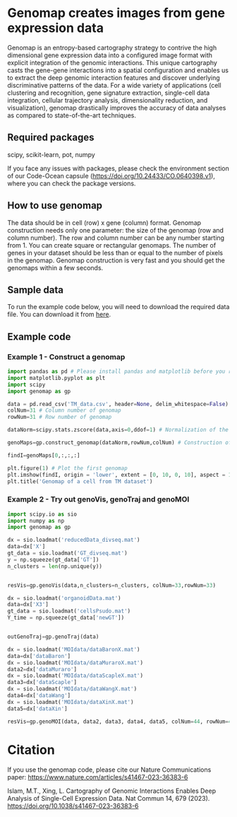# Genomap creates images from gene expression data

Genomap is an entropy-based cartography strategy to contrive the high dimensional gene expression data into a configured image format with explicit integration of the genomic interactions. This unique cartography casts the gene-gene interactions into a spatial configuration and enables us to extract the deep genomic interaction features and discover underlying discriminative patterns of the data. For a wide variety of applications (cell clustering and recognition, gene signature extraction, single-cell data integration, cellular trajectory analysis, dimensionality reduction, and visualization), genomap drastically improves the accuracy of data analyses as compared to state-of-the-art techniques.

## Required packages

scipy, scikit-learn, pot, numpy

If you face any issues with packages, please check the environment section of our Code-Ocean capsule (https://doi.org/10.24433/CO.0640398.v1), where you can check the package versions.

## How to use genomap

The data should be in cell (row) x gene (column) format. Genomap construction needs only one parameter: the size of the genomap (row and column number). The row and column number can be any number starting from 1. You can create square or rectangular genomaps. The number of genes in your dataset should be less than or equal to the number of pixels in the genomap. Genomap construction is very fast and you should get the genomaps within a few seconds.

## Sample data

To run the example code below, you will need to download the required data file. You can download it from [here](https://drive.google.com/file/d/1kkbI9_6zD80Jr5OhMkGlcdMOeWcRfz7b/view?usp=drive_link).

## Example code

### Example 1 - Construct a genomap

```python
import pandas as pd # Please install pandas and matplotlib before you run this example
import matplotlib.pyplot as plt
import scipy
import genomap as gp

data = pd.read_csv('TM_data.csv', header=None, delim_whitespace=False)
colNum=31 # Column number of genomap
rowNum=31 # Row number of genomap

dataNorm=scipy.stats.zscore(data,axis=0,ddof=1) # Normalization of the data

genoMaps=gp.construct_genomap(dataNorm,rowNum,colNum) # Construction of genomaps

findI=genoMaps[0,:,:,:]

plt.figure(1) # Plot the first genomap
plt.imshow(findI, origin = 'lower', extent = [0, 10, 0, 10], aspect = 1)
plt.title('Genomap of a cell from TM dataset')
```

### Example 2 - Try out genoVis, genoTraj and genoMOI

```python
import scipy.io as sio
import numpy as np
import genomap as gp

dx = sio.loadmat('reducedData_divseq.mat')
data=dx['X']
gt_data = sio.loadmat('GT_divseq.mat')
y = np.squeeze(gt_data['GT'])
n_clusters = len(np.unique(y))


resVis=gp.genoVis(data,n_clusters=n_clusters, colNum=33,rowNum=33)

dx = sio.loadmat('organoidData.mat')
data=dx['X3']
gt_data = sio.loadmat('cellsPsudo.mat')
Y_time = np.squeeze(gt_data['newGT'])


outGenoTraj=gp.genoTraj(data)

dx = sio.loadmat('MOIdata/dataBaronX.mat')
data=dx['dataBaron']
dx = sio.loadmat('MOIdata/dataMuraroX.mat')
data2=dx['dataMuraro']
dx = sio.loadmat('MOIdata/dataScapleX.mat')
data3=dx['dataScaple']
dx = sio.loadmat('MOIdata/dataWangX.mat')
data4=dx['dataWang']
dx = sio.loadmat('MOIdata/dataXinX.mat')
data5=dx['dataXin']

resVis=gp.genoMOI(data, data2, data3, data4, data5, colNum=44, rowNum=44)
```

# Citation

If you use the genomap code, please cite our Nature Communications paper: https://www.nature.com/articles/s41467-023-36383-6

Islam, M.T., Xing, L. Cartography of Genomic Interactions Enables Deep Analysis of Single-Cell Expression Data. Nat Commun 14, 679 (2023). https://doi.org/10.1038/s41467-023-36383-6





